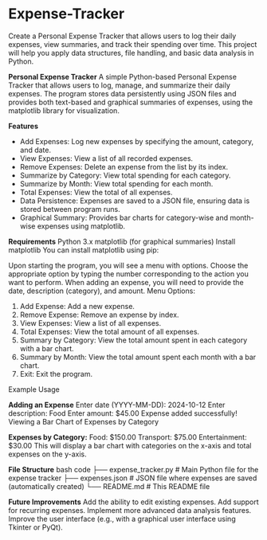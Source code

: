 # Expense-Tracker
Create a Personal Expense Tracker that allows users to log their daily expenses, view summaries, and track their spending over time. This project will help you apply data structures, file handling, and basic data analysis in Python.

**Personal Expense Tracker**
A simple Python-based Personal Expense Tracker that allows users to log, manage, and summarize their daily expenses. The program stores data persistently using JSON files and provides both text-based and graphical summaries of expenses, using the matplotlib library for visualization.

**Features**
- Add Expenses: Log new expenses by specifying the amount, category, and date.
- View Expenses: View a list of all recorded expenses.
- Remove Expenses: Delete an expense from the list by its index.
- Summarize by Category: View total spending for each category.
- Summarize by Month: View total spending for each month.
- Total Expenses: View the total of all expenses.
- Data Persistence: Expenses are saved to a JSON file, ensuring data is stored between program runs.
- Graphical Summary: Provides bar charts for category-wise and month-wise expenses using matplotlib.
  
**Requirements**
Python 3.x
matplotlib (for graphical summaries)
Install matplotlib
You can install matplotlib using pip:

Upon starting the program, you will see a menu with options.
Choose the appropriate option by typing the number corresponding to the action you want to perform.
When adding an expense, you will need to provide the date, description (category), and amount.
Menu Options:

1. Add Expense: Add a new expense.
2. Remove Expense: Remove an expense by index.
3. View Expenses: View a list of all expenses.
4. Total Expenses: View the total amount of all expenses.
5. Summary by Category: View the total amount spent in each category with a bar chart.
6. Summary by Month: View the total amount spent each month with a bar chart.
7. Exit: Exit the program.

Example Usage

**Adding an Expense**
Enter date (YYYY-MM-DD): 2024-10-12
Enter description: Food
Enter amount: $45.00
Expense added successfully!
Viewing a Bar Chart of Expenses by Category

**Expenses by Category:**
Food: $150.00
Transport: $75.00
Entertainment: $30.00
This will display a bar chart with categories on the x-axis and total expenses on the y-axis.

**File Structure**
bash
code
├── expense_tracker.py   # Main Python file for the expense tracker
├── expenses.json        # JSON file where expenses are saved (automatically created)
└── README.md            # This README file

**Future Improvements**
Add the ability to edit existing expenses.
Add support for recurring expenses.
Implement more advanced data analysis features.
Improve the user interface (e.g., with a graphical user interface using Tkinter or PyQt).
